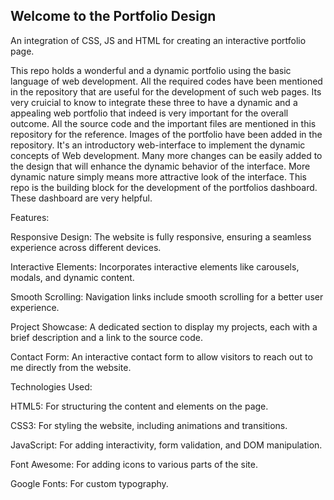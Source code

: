## Welcome to the Portfolio Design 

An integration of CSS, JS and  HTML for creating an interactive portfolio page.

This repo holds a wonderful and a dynamic portfolio using the basic language of web development. All the required codes have been mentioned in the repository that are useful for the development of such web pages. Its very cruicial to know to integrate these three to have a dynamic and a appealing web portfolio that indeed is very important for the overall outcome. All the source code and the important files are mentioned in this repository for the reference. Images of the portfolio have been added in the repository. 
It's an introductory web-interface to implement the dynamic concepts of Web development. Many more changes can be easily added to the design that will enhance the dynamic behavior of the interface. More dynamic nature simply means more attractive look of the interface. This repo is the building block for the development of the  portfolios dashboard. These dashboard are very helpful. 

Features:

Responsive Design: The website is fully responsive, ensuring a seamless experience across different devices.

Interactive Elements: Incorporates interactive elements like carousels, modals, and dynamic content.

Smooth Scrolling: Navigation links include smooth scrolling for a better user experience.

Project Showcase: A dedicated section to display my projects, each with a brief description and a link to the source code.

Contact Form: An interactive contact form to allow visitors to reach out to me directly from the website.

Technologies Used:

HTML5: For structuring the content and elements on the page.

CSS3: For styling the website, including animations and transitions.

JavaScript: For adding interactivity, form validation, and DOM manipulation.

Font Awesome: For adding icons to various parts of the site.

Google Fonts: For custom typography.
